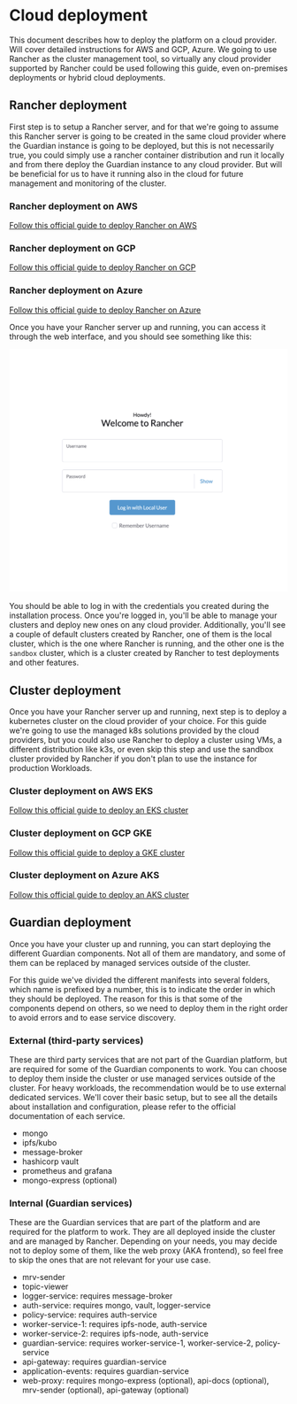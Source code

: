 # Cloud deployment

This document describes how to deploy the platform on a cloud provider. Will cover detailed instructions for AWS and GCP, Azure.
We going to use Rancher as the cluster management tool, so virtually any cloud provider supported by Rancher could be used following this guide, even on-premises deployments or hybrid cloud deployments.

## Rancher deployment

First step is to setup a Rancher server, and for that we're going to assume this Rancher server is going to be created in the same cloud provider where the Guardian instance is going to be deployed, but this is not necessarily true, you could simply use a rancher container distribution and run it locally and from there deploy the Guardian instance to any cloud provider. But will be beneficial for us to have it running also in the cloud for future management and monitoring of the cluster.

### Rancher deployment on AWS

[Follow this official guide to deploy Rancher on AWS](https://ranchermanager.docs.rancher.com/getting-started/quick-start-guides/deploy-rancher-manager/aws)

### Rancher deployment on GCP

[Follow this official guide to deploy Rancher on GCP](https://ranchermanager.docs.rancher.com/getting-started/quick-start-guides/deploy-rancher-manager/gcp)

### Rancher deployment on Azure

[Follow this official guide to deploy Rancher on Azure](https://ranchermanager.docs.rancher.com/getting-started/quick-start-guides/deploy-rancher-manager/azure)

Once you have your Rancher server up and running, you can access it through the web interface, and you should see something like this:

![Rancher Dashboard](../../../../.gitbook/assets/rancher-dashboard.png)

You should be able to log in with the credentials you created during the installation process. Once you're logged in, you'll be able to manage your clusters and deploy new ones on any cloud provider. Additionally, you'll see a couple of default clusters created by Rancher, one of them is the local cluster, which is the one where Rancher is running, and the other one is the `sandbox` cluster, which is a cluster created by Rancher to test deployments and other features.

## Cluster deployment

Once you have your Rancher server up and running, next step is to deploy a kubernetes cluster on the cloud provider of your choice. For this guide we're going to use the managed k8s solutions provided by the cloud providers, but you could also use Rancher to deploy a cluster using VMs, a different distribution like k3s, or even skip this step and use the sandbox cluster provided by Rancher if you don't plan to use the instance for production Workloads.

### Cluster deployment on AWS EKS

[Follow this official guide to deploy an EKS cluster](https://ranchermanager.docs.rancher.com/how-to-guides/new-user-guides/kubernetes-clusters-in-rancher-setup/set-up-clusters-from-hosted-kubernetes-providers/eks)

### Cluster deployment on GCP GKE

[Follow this official guide to deploy a GKE cluster](https://ranchermanager.docs.rancher.com/how-to-guides/new-user-guides/kubernetes-clusters-in-rancher-setup/set-up-clusters-from-hosted-kubernetes-providers/gke)

### Cluster deployment on Azure AKS

[Follow this official guide to deploy an AKS cluster](https://ranchermanager.docs.rancher.com/how-to-guides/new-user-guides/kubernetes-clusters-in-rancher-setup/set-up-clusters-from-hosted-kubernetes-providers/aks)

## Guardian deployment

Once you have your cluster up and running, you can start deploying the different Guardian components. Not all of them are mandatory, and some of them can be replaced by managed services outside of the cluster.

For this guide we've divided the different manifests into several folders, which name is prefixed by a number, this is to indicate the order in which they should be deployed. The reason for this is that some of the components depend on others, so we need to deploy them in the right order to avoid errors and to ease service discovery.

### External (third-party services)

These are third party services that are not part of the Guardian platform, but are required for some of the Guardian components to work. You can choose to deploy them inside the cluster or use managed services outside of the cluster. For heavy workloads, the recommendation would be to use external dedicated services. We'll cover their basic setup, but to see all the details about installation and configuration, please refer to the official documentation of each service.

- mongo
- ipfs/kubo
- message-broker
- hashicorp vault
- prometheus and grafana
- mongo-express (optional)

### Internal (Guardian services)

These are the Guardian services that are part of the platform and are required for the platform to work. They are all deployed inside the cluster and are managed by Rancher. Depending on your needs, you may decide not to deploy some of them, like the web proxy (AKA frontend), so feel free to skip the ones that are not relevant for your use case.

- mrv-sender
- topic-viewer
- logger-service: requires message-broker
- auth-service: requires mongo, vault, logger-service
- policy-service: requires auth-service
- worker-service-1: requires ipfs-node, auth-service
- worker-service-2: requires ipfs-node, auth-service
- guardian-service: requires worker-service-1, worker-service-2, policy-service
- api-gateway: requires guardian-service
- application-events: requires guardian-service
- web-proxy: requires mongo-express (optional), api-docs (optional), mrv-sender (optional), api-gateway (optional)